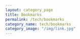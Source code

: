 ```yaml
---
layout: category_page
title: Bookmarks
permalink: /tech/bookmarks
category_name: tech/bookmarks
category_image: "/img/link.jpg"
---
```


